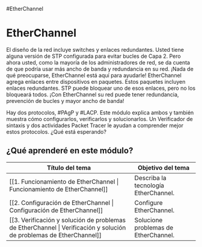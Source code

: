 #EtherChannel
# EtherChannel

El diseño de la red incluye switches y enlaces redundantes. Usted tiene alguna versión de STP configurada para evitar bucles de Capa 2. Pero ahora usted, como la mayoría de los administradores de red, se da cuenta de que podría usar más ancho de banda y redundancia en su red. ¡Nada de qué preocuparse, EtherChannel está aquí para ayudarle! EtherChannel agrega enlaces entre dispositivos en paquetes. Estos paquetes incluyen enlaces redundantes. STP puede bloquear uno de esos enlaces, pero no los bloqueará todos. ¡Con EtherChannel su red puede tener redundancia, prevención de bucles y mayor ancho de banda!

Hay dos protocolos, #PAgP y #LACP. Este módulo explica ambos y también muestra cómo configurarlos, verificarlos y solucionarlos. Un Verificador de sintaxis y dos actividades Packet Tracer le ayudan a comprender mejor estos protocolos. ¿Qué está esperando?
## ¿Qué aprenderé en este módulo?

| **Título del tema**                                                                                                 | **Objetivo del tema**                |
| ------------------------------------------------------------------------------------------------------------------- | ------------------------------------ |
| [[1. Funcionamiento de EtherChannel \| Funcionamiento de EtherChannel]]                                             | Describa la tecnología EtherChannel. |
| [[2. Configuración de EtherChannel \| Configuración de EtherChannel]]                                               | Configure EtherChannel.              |
| [[3. Verificación y solución de problemas de EtherChannel \| Verificación y solución de problemas de EtherChannel]] | Solucione problemas de EtherChannel. |


